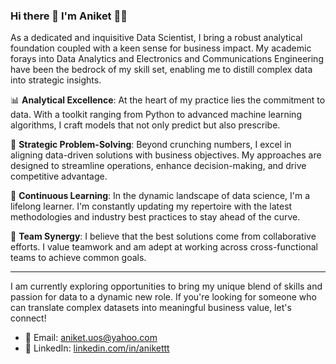 ### Hi there 👋 I'm Aniket 👨‍💻

As a dedicated and inquisitive Data Scientist, I bring a robust analytical foundation coupled with a keen sense for business impact. My academic forays into Data Analytics and Electronics and Communications Engineering have been the bedrock of my skill set, enabling me to distill complex data into strategic insights.

📊 **Analytical Excellence**: At the heart of my practice lies the commitment to data. With a toolkit ranging from Python to advanced machine learning algorithms, I craft models that not only predict but also prescribe.

🔬 **Strategic Problem-Solving**: Beyond crunching numbers, I excel in aligning data-driven solutions with business objectives. My approaches are designed to streamline operations, enhance decision-making, and drive competitive advantage.

🌱 **Continuous Learning**: In the dynamic landscape of data science, I'm a lifelong learner. I'm constantly updating my repertoire with the latest methodologies and industry best practices to stay ahead of the curve.

🤝 **Team Synergy**: I believe that the best solutions come from collaborative efforts. I value teamwork and am adept at working across cross-functional teams to achieve common goals.

---

I am currently exploring opportunities to bring my unique blend of skills and passion for data to a dynamic new role. If you're looking for someone who can translate complex datasets into meaningful business value, let's connect!


- 📧 Email: aniket.uos@yahoo.com
- 🤝 LinkedIn: [linkedin.com/in/anikettt](https://linkedin.com/in/anikettt)
